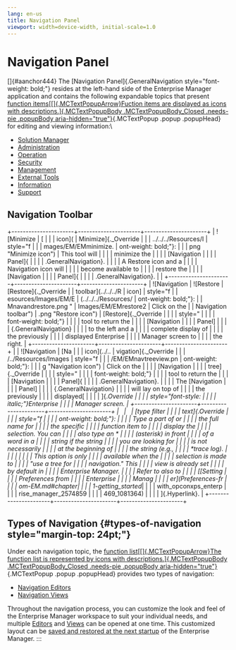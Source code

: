 ```yaml
---
lang: en-us
title: Navigation Panel
viewport: width=device-width, initial-scale=1.0
---
```


# Navigation Panel

[]{#aanchor444} The [Navigation Panel]{.GeneralNavigation style="font-weight: bold;"} resides at the left-hand side of the
Enterprise Manager application and contains the following expandable
topics that present [function items[[]{.MCTextPopupArrow}Fuction items are displayed as icons with descriptions.]{.MCTextPopupBody
.MCTextPopupBody_Closed .needs-pie .popupBody
aria-hidden="true"}](javascript:void(0)){.MCTextPopup .popup .popupHead}
for editing and viewing information:\

- [Solution Manager](Working-with-Solution-Manager.md)
- [Administration](Working-with-Administration.md)
- [Operation](Working-with-Operation.md)
- [Security](Working-with-Security.md)
- [Management](Working-with-Management.md)
- [External Tools](Working-with-External-Tools.md)
- [Information](Working-with-Enterprise-Information.md)
- [Support](Working-with-Enterprise-Support.md)

## Navigation Toolbar

+----------------------+----------------------+----------------------+
| ![Minimize           | [                    |                      | | icon](               | Minimize]{._Override |                      |
| ../../../Resources/I | style="f             |                      |
| mages/EM/EMminimize. | ont-weight: bold;"}: |                      |
| png "Minimize icon") | This tool will       |                      |
|                      | minimize the         |                      |
|                      | [Navigation          |                      | |                      | Panel]{              |                      |
|                      | .GeneralNavigation}. |                      |
|                      | A Restore icon and a |                      |
|                      | Navigation icon will |                      |
|                      | become available to  |                      |
|                      | restore the          |                      |
|                      | [Navigation          |                      | |                      | Panel]{              |                      |
|                      | .GeneralNavigation}. |                      |
+----------------------+----------------------+----------------------+
| ![Navigation         | ![Restore            | [Restore]{._Override | | toolbar](../../../R  | icon]                | style="f             |
| esources/Images/EM/E | (../../../Resources/ | ont-weight: bold;"}: |
| Mnavandrestore.png " | Images/EM/EMrestore2 | Click on the         |
| Navigation toolbar") | .png "Restore icon") | [Restore]{._Override | |                      |                      | style="              |
|                      |                      | font-weight: bold;"} |
|                      |                      | tool to return the   |
|                      |                      | [Navigation          | |                      |                      | Panel]               |
|                      |                      | {.GeneralNavigation} |
|                      |                      | to the left and a    |
|                      |                      | complete display of  |
|                      |                      | the previously       |
|                      |                      | displayed Enterprise |
|                      |                      | Manager screen to    |
|                      |                      | the right.           |
+----------------------+----------------------+----------------------+
|                      | ![Navigation         | [Na                  | |                      | icon](../..          | vigation]{._Override |
|                      | /../Resources/Images | style="f             |
|                      | /EM/EMnavtreeview.pn | ont-weight: bold;"}: |
|                      | g "Navigation icon") | Click on the         |
|                      |                      | [Navigation          | |                      |                      | tree]{._Override     |
|                      |                      | style="              |
|                      |                      | font-weight: bold;"} |
|                      |                      | tool to return the   |
|                      |                      | [Navigation          | |                      |                      | Panel]{              |
|                      |                      | .GeneralNavigation}. |
|                      |                      | The [Navigation      | |                      |                      | Panel]               |
|                      |                      | {.GeneralNavigation} |
|                      |                      | will lay on top of   |
|                      |                      | the previously       |
|                      |                      | displayed[           | |                      |                      | ]{._Override         |
|                      |                      | style="font-style:   |
|                      |                      |  italic;"}Enterprise |
|                      |                      | Manager screen.      |
+----------------------+----------------------+----------------------+
|                      |                      | [type filter         | |                      |                      | text]{._Override     |
|                      |                      | style="f             |
|                      |                      | ont-weight: bold;"}: |
|                      |                      | Type a part of or    |
|                      |                      | the full name for    |
|                      |                      | the specific         |
|                      |                      | function item to     |
|                      |                      | display the          |
|                      |                      | selection. You can   |
|                      |                      | also type an \*      |
|                      |                      | (asterisk) in front  |
|                      |                      | of a word in a       |
|                      |                      | string if the string |
|                      |                      | you are looking for  |
|                      |                      | is not necessarily   |
|                      |                      | at the beginning of  |
|                      |                      | the string (e.g.,    |
|                      |                      | \*trace log).        |
|                      |                      |                      |
|                      |                      | This option is only  |
|                      |                      | available when the   |
|                      |                      | selection is made to |
|                      |                      | \"use a tree for     |
|                      |                      | navigation.\" This   |
|                      |                      | view is already set  |
|                      |                      | by default in        |
|                      |                      | Enterprise Manager.  |
|                      |                      | Refer to also to     |
|                      |                      | [[Setting            | |                      |                      | Preferences from     |
|                      |                      | Enterprise           |
|                      |                      | Manag                |
|                      |                      | er](Preferences-fr |
|                      |                      | om-EM.md#chapter_|
|                      |                      | 1_-_getting_started_|
|                      |                      | with_opconxps_enterp |
|                      |                      | rise_manager_2574859 |
|                      |                      | 469_1081364) |
|                      |                      | ]{.Hyperlink}. |
+----------------------+----------------------+----------------------+

## Types of Navigation {#types-of-navigation style="margin-top: 24pt;"}

Under each navigation topic, the [function list[[]{.MCTextPopupArrow}The function list is represented by icons with
descriptions.]{.MCTextPopupBody .MCTextPopupBody_Closed .needs-pie
.popupBody aria-hidden="true"}](javascript:void(0)){.MCTextPopup .popup
.popupHead} provides two types of navigation:

- [Navigation Editors](Navigation-Editors.md)
- [Navigation Views](Navigation-Views.md)

Throughout the navigation process, you can customize the look and feel
of the Enterprise Manager workspace to suit your individual needs, and
multiple [Editors](Navigation-Editors.md) and
[Views](Navigation-Views.md) can be opened at one time. This
customized layout can be [saved and restored at the next startup](Preferences-from-EM.md#To_always_re-open_the_current_information)
of the Enterprise Manager.
:::
